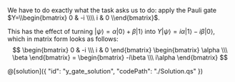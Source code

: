 We have to do exactly what the task asks us to do: apply the Pauli gate $Y=\\begin{bmatrix} 0 & -i \\\\ i & 0 \\end{bmatrix}$.

This has the effect of turning $|\psi\rangle = \alpha|0\rangle + \beta|1\rangle$ into $Y|\psi\rangle = i\alpha|1\rangle - i\beta|0\rangle$, which in matrix form looks as follows:
$$
\begin{bmatrix} 0 & -i \\\ i & 0 \end{bmatrix} \begin{bmatrix} \alpha \\\ \beta \end{bmatrix} = 
\begin{bmatrix} -i\beta \\\ i\alpha \end{bmatrix}
$$

@[solution]({
    "id": "y_gate_solution",
    "codePath": "./Solution.qs"
})
